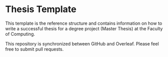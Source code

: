 # Thesis Template
This template is the reference structure and contains information on how to write a successful thesis for a degree project (Master Thesis) at the Faculty of Computing. 

This repository is synchronized between GitHub and Overleaf. Please feel free to submit pull requests.
